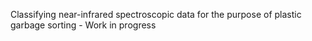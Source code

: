 Classifying near-infrared spectroscopic data for the purpose of plastic garbage sorting - Work in progress
